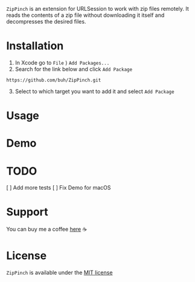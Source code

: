 

`ZipPinch` is an extension for URLSession to work with zip files remotely. It reads the contents of a zip file without downloading it itself and decompresses the desired files.

# Installation

1. In Xcode go to `File` ⟩ `Add Packages...`
2. Search for the link below and click `Add Package`
```
https://github.com/buh/ZipPinch.git
```
3. Select to which target you want to add it and select `Add Package`

# Usage

# Demo

# TODO
[ ] Add more tests
[ ] Fix Demo for macOS

# Support

You can buy me a coffee [here](https://www.buymeacoffee.com/bukhtin) ☕️

# License

`ZipPinch` is available under the [MIT license](https://github.com/buh/ZipPinch/blob/main/LICENSE)

